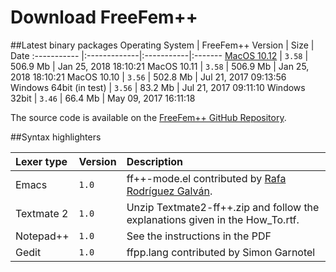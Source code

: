 # Download FreeFem++

##Latest binary packages
Operating System | FreeFem++ Version | Size | Date 
:----------- |:-------------|:-----------|:-------
[MacOS 10.12](http://www.freefem.org/ff++/ftp/FreeFem++-3.58-MacOS_10.12.pkg) | `3.58` | 506.9 Mb | Jan 25, 2018 18:10:21
MacOS 10.11 | `3.58` | 506.9 Mb | Jan 25, 2018 18:10:21
MacOS 10.10 | `3.56` | 502.8 Mb | Jul 21, 2017 09:13:56
Windows 64bit (in test) | `3.56` | 83.2 Mb | Jul 21, 2017 09:11:10
Windows 32bit | `3.46` | 66.4 Mb | May 09, 2017 16:11:18

The source code is available on the [FreeFem++ GitHub Repository](https://github.com/Leaflet/Leaflet/releases).

##Syntax highlighters

Lexer type | Version| Description
:--------- | :---- | :------
Emacs | `1.0` | ff++-mode.el contributed by [Rafa Rodríguez Galván](mailto:rafael.rodriguez@uca.es).
Textmate 2 | `1.0` | Unzip Textmate2-ff++.zip and follow the explanations given in the How_To.rtf.
Notepad++ | `1.0` | See the instructions in the PDF
Gedit | `1.0` | ffpp.lang contributed by Simon Garnotel
